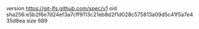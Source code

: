 version https://git-lfs.github.com/spec/v1
oid sha256:e5b2f6e7d24ef3a7cff9113c21eb8d2f1d028c575813a09d5c41f5a7e435d8ea
size 689
